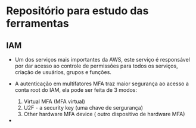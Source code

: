 # Repositório para estudo das ferramentas 

## IAM
 -  Um dos serviços mais importantes da AWS, este serviço é responsável por dar acesso ao controle de permissões para todos os serviços,
 criação de usuários, grupos e funções. 

- A autenticação em multifatores MFA traz maior segurança ao acesso a conta root do IAM, ela pode ser feita de 3 modos:
    1. Virtual MFA (MFA virtual)
    2. U2F - a security key (uma chave de sergurança)
    3. Other hardware MFA device ( outro dispositivo de hardware MFA)

- 

